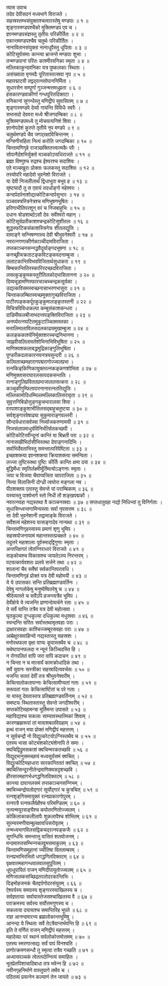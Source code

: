 व्यास उवाच  
तदेव देवीसदनं मध्यभागे विराजते ।  
सहस्रस्तम्भसंयुक्ताश्चत्वारस्तेषु मण्डपाः ॥ १ ॥  
शृङ्‌गारमण्डपश्चैको मुक्तिमण्डप एव च ।  
ज्ञानमण्डपसंज्ञस्तु तृतीयः परिकीर्तितः ॥ २ ॥  
एकान्तमण्डपश्चैव चतुर्थः परिकीर्तितः ।  
नानावितानसंयुक्ता नानाधूपैस्तु धूपिताः ॥ ३ ॥  
कोटिसूर्यसमाः कान्त्या भ्राजन्ते मण्डपाः शुभाः ।  
तन्मण्डपानां परितः काश्मीरवनिका स्मृता ॥ ४ ॥  
मल्लिकाकुन्दवनिका यत्र पुष्कलकाः स्थिताः ।  
असंख्याता मृगमदैः पूरितास्तत्स्रवा नृप ॥ ५ ॥  
महापद्माटवी तद्वद्‌रत्‍नसोपाननिर्मिता ।  
सुधारसेन सम्पूर्णा गुञ्जन्मत्तमधुव्रता ॥ ६ ॥  
हंसकारण्डवाकीर्णा गन्धपूरितदिक्तटा ।  
वनिकानां सुगन्धैस्तु मणिद्वीपं सुवासितम् ॥ ७ ॥  
शृङ्‌गारमण्डपे देव्यो गायन्ति विविधैः स्वरैः ।  
सभासदो देववरा मध्ये श्रीजगदम्बिका ॥ ८ ॥  
मुक्तिमण्डपमध्ये तु मोचयत्यनिशं शिवा ।  
ज्ञानोपदेशं कुरुते तृतीये नृप मण्डपे ॥ ९ ॥  
चतुर्थमण्डपे चैव जगद्‌रक्षाविचिन्तनम् ।  
मन्त्रिणीसहिता नित्यं करोति जगदम्बिका ॥ १० ॥  
चिन्तामणिगृहे राजञ्छक्तितत्त्वात्मकैः परैः ।  
सोपानैर्दशभिर्युक्तो मञ्चकोऽप्यधिराजते ॥ ११ ॥  
ब्रह्मा विष्णुश्च रुद्रश्च ईश्वरश्च सदाशिवः ।  
एते मञ्चखुराः प्रोक्ताः फलकस्तु सदाशिवः ॥ १२ ॥  
तस्योपरि महादेवो भुवनेशो विराजते ।  
या देवी निजलीलार्थं द्विधाभूता बभूव ह ॥ १३ ॥  
सृष्ट्यादौ तु स एवायं तदर्धाङ्‌गो महेश्वरः ।  
कन्दर्पदर्पनाशोद्यत्कोटिकन्दर्पसुन्दरः ॥ १४ ॥  
पञ्चवक्त्रस्त्रिनेत्रश्च मणिभूषणभूषितः ।  
हरिणाभीतिपरशून् वरं च निजबाहुभिः ॥ १५ ॥  
दधानः षोडशाब्दोऽसौ देवः सर्वेश्वरो महान् ।  
कोटिसूर्यप्रतीकाशश्चन्द्रकोटिसुशीतलः ॥ १६ ॥  
शुद्धस्फटिकसंकाशस्त्रिनेत्रः शीतलद्युतिः ।  
वामाङ्‌गे सन्‍निषण्णास्य देवी श्रीभुवनेश्वरी ॥ १७ ॥  
नवरत्‍नगणाकीर्णकाञ्चीदामविराजिता ।  
तप्तकाञ्चनसन्‍नद्धवैदूर्याङ्‌गदभूषणा ॥ १८ ॥  
कनच्छ्रीचक्रताटङ्‌कविटङ्‌कवदनाम्बुजा ।  
ललाटकान्तिविभवविजितार्थसुधाकरा ॥ १९ ॥  
बिम्बकान्तितिरस्कारिरदच्छदविराजिता ।  
लसत्कुङ्‌कुमकस्तुरीतिलकोद्‍भासितानना ॥ २० ॥  
दिव्यचूडामणिस्फारचञ्चच्चन्द्रकसूर्यका ।  
उद्यत्कविसमस्वच्छनासाभरणभासुरा ॥ २१ ॥  
चिन्ताकलम्बितस्वच्छमुक्तागुच्छविराजिता ।  
पाटीरपङ्‌ककर्पूरकुङ्‌कुमालङ्‌कृतस्तनी ॥ २२ ॥  
विचित्रविविधाकल्पा कम्बुसंकाशकन्धरा ।  
दाडिमीफलबीजाभदन्तपङ्‌क्तिविराजिता ॥ २३ ॥  
अनर्घ्यरत्‍नघटितमुकुटाञ्चितमस्तका ।  
मत्तालिमालाविलसदलकाढ्यमुखाम्बुजा ॥ २४ ॥  
कलङ्‌ककार्श्यनिर्मुक्तशरच्चन्द्रनिभानना ।  
जाह्नवीसलिलावर्तशोभिनाभिविभूषिता ॥ २५ ॥  
माणिक्यशकलाबद्धमुद्रिकाङ्‌गुलिभूषिता ।  
पुण्डरीकदलाकारनयनत्रयसुन्दरी ॥ २६ ॥  
कल्पिताच्छमहारागपद्मरागोज्ज्वलप्रभा ।  
रत्‍नकिङ्‌किणिकायुक्तरत्‍नकङ्‌कणशोभिता ॥ २७ ॥  
मणिमुक्तासरापारलसत्पदकसन्ततिः ।  
रत्‍नाङ्‌गुलिप्रविततप्रभाजाललसत्करा ॥ २८ ॥  
कञ्चुकीगुम्फितापारनानारत्‍नततिद्युतिः ।  
मल्लिकामोदिधम्मिल्लमल्लिकालिसरावृता ॥ २९ ॥  
सुवृत्तनिबिडोत्तुङ्‌गकुचभारालसा शिवा ।  
वरपाशाङ्‌कुशाभीतिलसद्बाहुचतुष्टया ॥ ३० ॥  
सर्वशृङ्‌गारवेषाढ्या सुकुमाराङ्‌गवल्लरी ।  
सौन्दर्यधारासर्वस्वा निर्व्याजकरुणामयी ॥ ३१ ॥  
निजसंलापमाधुर्यविनिर्भर्त्सितकच्छपी ।  
कोटिकोटिरवीन्दूनां कान्तिं या बिभ्रती परा ॥ ३२ ॥  
नानासखीभिर्दासीभिस्तथा देवाङ्‌गनादिभिः ।  
सर्वाभिर्देवताभिस्तु समन्तात्परिवेष्टिता ॥ ३३ ॥  
इच्छाशक्त्या ज्ञानशक्त्या क्रियाशक्त्या समन्विता ।  
लज्जा तुष्टिस्तथा पुष्टिः कीर्तिः कान्तिः क्षमा दया ॥ ३४ ॥  
बुद्धिर्मेधा स्मृतिर्लक्ष्मीर्मूर्तिमत्योऽङ्‌गनाः स्मृताः ।  
जया च विजया चैवाप्यजिता चापराजिता ॥ ३५ ॥  
नित्या विलासिनी दोग्ध्री त्वघोरा मङ्‌गला नव ।  
पीठशक्तय एतास्तु सेवन्ते यां पराम्बिकाम् ॥ ३६ ॥  
यस्यास्तु पार्श्वभागे स्तो निधी तौ शङ्‌खपद्मकौ ।  
नवरत्‍नवहा नद्यस्तथा वै काञ्चनस्रवाः ॥ ३७ ॥
सप्तधातुवहा नद्यो निधिभ्यां तु विनिर्गताः ।  
सुधासिन्ध्वन्तगामिन्यस्ताः सर्वा नृपसत्तम ॥ ३८ ॥  
सा देवी भुवनेशानी तद्वामाङ्‌के विराजते ।  
सर्वेशत्वं महेशस्य यत्सङ्‌गादेव नान्यथा ॥ ३९ ॥  
चिन्तामणिगृहस्यास्य प्रमाणं शृणु भूमिप ।  
सहस्रयोजनायामं महान्तस्तत्प्रचक्षते ॥ ४० ॥  
तदुत्तरे महाशालाः पूर्वस्माद्‌द्विगुणाः स्मृताः ।  
अन्तरिक्षगतं त्वेतन्‍निराधारं विराजते ॥ ४१ ॥  
सङ्‌कोचश्च विकासश्च जायतेऽस्य निरन्तरम् ।  
पटवत्कार्यवशतः प्रलये सर्जने तथा ॥ ४२ ॥  
शालानां चैव सर्वेषां सर्वकान्तिपरावधि ।  
चिन्तामणिगृहं प्रोक्तं यत्र देवी महोमयी ॥ ४३ ॥  
ये ये उपासकाः सन्ति प्रतिब्रह्माण्डवर्तिनः ।  
देवेषु नागलोकेषु मनुष्येष्वितरेषु च ॥ ४४ ॥  
श्रीदेव्यास्ते च सर्वेऽपि व्रजन्त्यत्रैव भूमिप ।  
देवीक्षेत्रे ये त्यजन्ति प्राणान्देव्यर्चने रताः ॥ ४५ ॥  
ते सर्वे यान्ति तत्रैव यत्र देवी महोत्सवा ।  
घृतकुल्या दुग्धकुल्या दधिकुल्या मधुस्रवाः ॥ ४६ ॥  
स्यन्दन्ति सरितः सर्वास्तथामृतवहाः पराः ।  
द्राक्षारसवहाः काश्चिज्जम्बूरसवहाः पराः ॥ ४७ ॥  
आम्रेक्षुरसवाहिन्यो नद्यस्तास्तु सहस्रशः ।  
मनोरथफला वृक्षा वाप्यः कूपास्तथैव च ॥ ४८ ॥  
यथेष्टपानफलदा न न्यूनं किञ्चिदस्ति हि ।  
न रोगपलितं वापि जरा वापि कदाचन ॥ ४९ ॥  
न चिन्ता न च मात्सर्यं कामक्रोधादिकं तथा ।  
सर्वे युवानः सस्त्रीका सहस्रादित्यवर्चसः ॥ ५० ॥  
भजन्ति सततं देवीं तत्र श्रीभुवनेश्वरीम् ।  
केचित्सलोकतापन्‍नाः केचित्सामीप्यतां गताः ॥ ५१ ॥  
सरूपतां गताः केचित्सार्ष्टितां च परे गताः ।  
या यास्तु देवतास्तत्र प्रतिब्रह्माण्डवर्तिनाम् ॥ ५२ ॥  
समष्टयः स्थितास्तास्तु सेवन्ते जगदीश्वरीम् ।  
सप्तकोटिमहामन्त्रा मूर्तिमन्त उपासते ॥ ५३ ॥  
महाविद्याश्च सकलाः साम्यावस्थात्मिकां शिवाम् ।  
कारणब्रह्मरूपां तां मायाशबलविग्रहाम् ॥ ५४ ॥  
इत्थं राजन् मया प्रोक्तं मणिद्वीपं महत्तरम् ।  
न सूर्यचन्द्रौ नो विद्युत्कोटयोऽग्निस्तथैव च ॥ ५५ ॥  
एतस्य भासा कोट्यंशकोट्यंशेनापि ते समाः ।  
क्यचिद्विद्रुमसकाशं क्वचिन्मरकतच्छवि ॥ ५६ ॥  
विद्युद्‍भानुसमच्छायं मध्यसूर्यसमं क्वचित् ।  
विद्युत्कोटिमहाधारा सारकान्तिततं क्वचित् ॥ ५७ ॥  
क्वचित्सिन्दूरनीलेन्द्रमाणिक्यसदृशच्छवि ।  
हीरसारमहागर्भधगद्धगितदिक्तटम् ॥ ५८ ॥  
कान्त्या दावानलसमं तप्तकाञ्चनसन्‍निभम् ।  
क्वचिच्चन्द्रोपलोद्‌गारं सूर्योद्‌गारं च कुत्रचित् ॥ ५९ ॥  
रत्‍नशृङ्‌गिसमायुक्तं रत्‍नप्राकारगोपुरम् ।  
रत्‍नपत्रै रत्‍नफलैर्वक्षैश्च परिमण्डितम् ॥ ६० ॥  
नृत्यन्मयूरसङ्‌घैश्च कपोतरणितोज्ज्वलम् ।  
कोकिलाकाकलीलापैः शुकलापैश्च शोभितम् ॥ ६१ ॥  
सुरम्यरमणीयाम्बुलक्षावधिसरोवृतम् ।  
तन्मध्यभागविलसद्विकचद्‌रत्‍नपङ्‌कजैः ॥ ६२ ॥  
सुगन्धिभिः समन्तात्तु वासितं शतयोजनम् ।  
मन्दमारुतसम्भिन्‍नचलद्द्रुमसमाकुलम् ॥ ६३ ॥  
चिन्तामणिसमूहानां ज्योतिषा वितताम्बरम् ।  
रत्‍नप्रभाभिरभितो धगद्धगितदिक्तटम् ॥ ६४ ॥  
वृक्षवातमहागन्धवातवातसुपूरितम् ।  
धूपधूपायितं राजन् मणिदीपायुतोज्ज्वलम् ॥ ६५ ॥  
मणिजालकसच्छिद्रतरलोदरकान्तिभिः ।  
दिङ्‌मोहजनकं चैतद्दर्पणोदरसंयुतम् ॥ ६६ ॥  
ऐश्वर्यस्य समग्रस्य शृङ्‌गारस्याखिलस्य च ।  
सर्वज्ञतायाः सर्वायास्तेजसश्चाखिलस्य वै ॥ ६७ ॥  
पराक्रमस्य सर्वस्य सर्वोत्तमगुणस्य च ।  
सकलाया दयायाश्च समाप्तिरिह भूपते ॥ ६८ ॥  
राज्ञ आनन्दमारभ्य ब्रह्मलोकान्तभूमिषु ।  
आनन्दा ये स्थिताः सर्वे तेऽत्रैवान्तर्भवन्ति हि ॥ ६९ ॥  
इति ते वर्णितं राजन् मणिद्वीपं महत्तरम् ।  
महादेव्याः परं स्थानं सर्वलोकोत्तमोत्तमम् ॥ ७० ॥  
एतस्य स्मरणात्सद्यः सर्वं पापं विनश्यति ।  
प्राणोत्क्रमणसन्धौ तु स्मृत्वा तत्रैव गच्छति ॥ ७१ ॥  
अध्यायपञ्चकं त्वेतत्पठेन्‍नित्यं समाहितः ।  
भूतप्रेतपिशाचादिबाधा तत्र भवेन्‍न हि ॥ ७२ ॥  
नवीनगृहनिर्माणे वास्तुयागे तथैव च ।  
पठितव्यं प्रयत्‍नेन कल्याणं तेन जायते ॥ ७३ ॥
